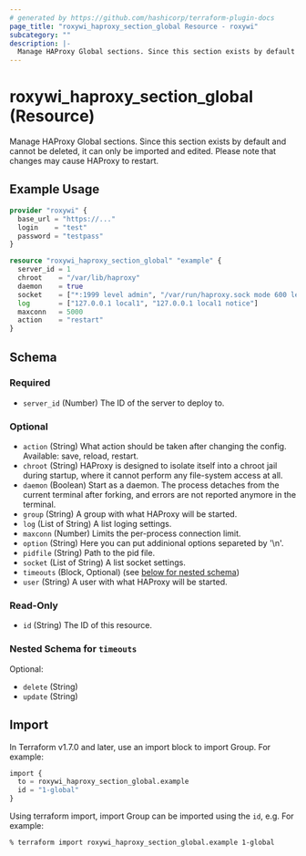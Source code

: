 ```yaml
---
# generated by https://github.com/hashicorp/terraform-plugin-docs
page_title: "roxywi_haproxy_section_global Resource - roxywi"
subcategory: ""
description: |-
  Manage HAProxy Global sections. Since this section exists by default and cannot be deleted, it can only be imported and edited. Please note that changes may cause HAProxy to restart.
---
```


# roxywi_haproxy_section_global (Resource)

Manage HAProxy Global sections. Since this section exists by default and cannot be deleted, it can only be imported and edited. Please note that changes may cause HAProxy to restart.


## Example Usage

```terraform
provider "roxywi" {
  base_url = "https://..."
  login    = "test"
  password = "testpass"
}

resource "roxywi_haproxy_section_global" "example" {
  server_id = 1
  chroot    = "/var/lib/haproxy"
  daemon    = true
  socket    = ["*:1999 level admin", "/var/run/haproxy.sock mode 600 level admin", "/var/lib/haproxy/stats"]
  log       = ["127.0.0.1 local1", "127.0.0.1 local1 notice"]
  maxconn   = 5000
  action    = "restart"
}
```

<!-- schema generated by tfplugindocs -->
## Schema

### Required

- `server_id` (Number) The ID of the server to deploy to.

### Optional

- `action` (String) What action should be taken after changing the config. Available: save, reload, restart.
- `chroot` (String) HAProxy is designed to isolate itself into a chroot jail during startup, where it cannot perform any file-system access at all.
- `daemon` (Boolean) Start as a daemon. The process detaches from the current terminal after forking, and errors are not reported anymore in the terminal.
- `group` (String) A group with what HAProxy will be started.
- `log` (List of String) A list loging settings.
- `maxconn` (Number) Limits the per-process connection limit.
- `option` (String) Here you can put addinional options separeted by '\\n'.
- `pidfile` (String) Path to the pid file.
- `socket` (List of String) A list socket settings.
- `timeouts` (Block, Optional) (see [below for nested schema](#nestedblock--timeouts))
- `user` (String) A user with what HAProxy will be started.

### Read-Only

- `id` (String) The ID of this resource.

<a id="nestedblock--timeouts"></a>
### Nested Schema for `timeouts`

Optional:

- `delete` (String)
- `update` (String)

## Import

In Terraform v1.7.0 and later, use an import block to import Group. For example:

```terraform
import {
  to = roxywi_haproxy_section_global.example
  id = "1-global"
}
```

Using terraform import, import Group can be imported using the `id`, e.g. For example:

```shell
% terraform import roxywi_haproxy_section_global.example 1-global
```